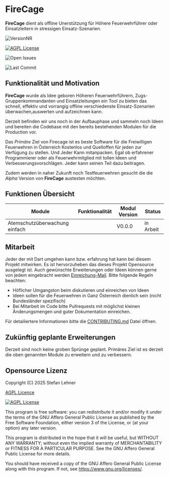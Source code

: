 # FireCage

**FireCage** dient als offline Unerstützung für Höhere Feuerwehrführer oder Einsatzleitern in stressigen Einsatz-Szenarien.

![VersionNR](https://img.shields.io/badge/Version-v0.0.1-red.svg?style=for-the-badge)

[![AGPL License](https://img.shields.io/badge/License-AGPL%20v3-green.svg?style=for-the-badge)](http://opensource.org/licenses/AGPL-3.0)

![Open Issues](https://img.shields.io/github/issues/resistory82/FireCage_App?style=for-the-badge)

![Last Commit](https://img.shields.io/github/last-commit/resistory82/FireCage_App/main.svg?style=for-the-badge)

## Funktionalität und Motivation

**FireCage** wurde als Idee geboren Höheren Feuerwehrführern, Zugs- Gruppenkommandanten und Einsatzleitungen ein Tool zu bieten das schnell, effektiv und vorrangig offline verschiedenste Einsatz-Szenarien überwachen,auswerten und aufzeichnen kann.

Derzeit befinden wir uns noch in der Aufbauphase und sammeln noch Ideen und bereiten die Codebase mit den bereits bestehenden Modulen für die Production vor.

Das *Primäre* Ziel von Firecage ist es beste Software für die Freiwilligen Feuerwehren in Österreich Kostenlos und Quelloffen für jeden zur Verfügung zu stellen.
Und Jeder Kann mitanpacken. Egal ob erfahrener Programmierer oder als Feuerwehrmitglied mit tollen Ideen und Verbesserungsvorschlägen. Jeder kann seinen Teil dazu beitragen.

Zudem werden in naher Zukunft noch Testfeuerwehren gesucht die die *Alpha* Version von **FireCage** austesten möchten.

## Funktionen Übersicht

|           Module              | Funktionalität |  Modul Version  |      Status       |
|-------------------------------|----------------|-----------------|-------------------|
| Atemschutzüberwachung einfach |                |     V0.0.0      |     in Arbeit     |

## Mitarbeit

Jeder der mit Dart umgehen kann bzw. erfahrung hat kann bei diesem Projekt mitwirken. Es ist hervorzuheben das dieses Projekt Opensource ausgelegt ist.
Auch gewünschte Erweiterungen oder Ideen können gerne von jedem eingebracht werden [Einreichung-Mail](mailto:admin@FFSchreibersdorf.onmicrosoft.com).
Bitte folgende Regeln beachten:

- Höflicher Umgangston beim diskutieren und einreichen von Ideen
- Ideen sollen für die Feuerwehren in Ganz Österreich dienlich sein (nicht Bundesländer spezifisch)
- Bei Mitarbeit im Code bitte Pullrequests mit möglichst kleinen Änderungsmengen und guter Dokumentation einreichen.

Für detailiertere Informationen bitte die [CONTRIBUTING.md](https://github.com/resistory82/FireCage_App?tab=contributing-ov-file) Datei öffnen.

## Zukünftig geplante Erweiterungen

Derzeit sind noch keine groben Sprünge geplant. Primäres Ziel ist es derzeit die oben genannten Module zu erweitern und zu verbessern.

## Opensource Lizenz

Copyright (C) 2025  Stefan Lehner

[AGPL Licence](https://github.com/resistory82/FireCage_App/blob/main/LICENCE.md)

[![AGPL License](https://img.shields.io/badge/License-AGPL%20v3-green.svg?style=for-the-badge)](http://opensource.org/licenses/AGPL-3.0)

This program is free software: you can redistribute it and/or modify
it under the terms of the GNU Affero General Public License as
published by the Free Software Foundation, either version 3 of the
License, or (at your option) any later version.

This program is distributed in the hope that it will be useful,
but WITHOUT ANY WARRANTY; without even the implied warranty of
MERCHANTABILITY or FITNESS FOR A PARTICULAR PURPOSE.  See the
GNU Affero General Public License for more details.

You should have received a copy of the GNU Affero General Public License
along with this program.  If not, see <https://www.gnu.org/licenses/>.
